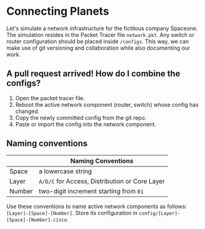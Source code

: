 # Connecting Planets

Let's simulate a network infrastructure for the fictitous company
Spaceone. The simulation resides in the Packet Tracer file
`network.pkt`. Any switch or router configuration should be placed
inside `/configs`. This way, we can make use of git versioning and
collaboration while also documenting our work.

## A pull request arrived! How do I combine the configs?

1. Open the packet tracer file.
2. Reboot the active network component (router, switch) whose config has changed.
3. Copy the newly committed config from the git repo.
4. Paste or import the config into the network component.

## Naming conventions

|           | Naming Conventions                                |
| --------- | ------------------------------------------------- |
| Space     | a lowercase string                                |
| Layer     | `A/D/C` for Access, Distribution or Core Layer    |
| Number    | two-digit increment starting from `01`            |

Use these conventions to name active network components as follows:
`[Layer]-[Space]-[Number]`. Store its configuration in `config/[Layer]-[Space]-[Number].cisco`.

